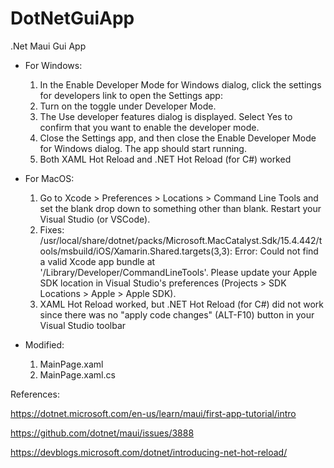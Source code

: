 # DotNetGuiApp
.Net Maui Gui App


- For Windows:
  1. In the Enable Developer Mode for Windows dialog, click the settings for developers link to open the Settings app:
  2. Turn on the toggle under Developer Mode.
  3. The Use developer features dialog is displayed. Select Yes to confirm that you want to enable the developer mode.
  4. Close the Settings app, and then close the Enable Developer Mode for Windows dialog. The app should start running.
  5. Both XAML Hot Reload and .NET Hot Reload (for C#) worked


- For MacOS:
  1. Go to Xcode > Preferences > Locations > Command Line Tools and set the blank drop down to something other than blank. Restart your Visual Studio (or VSCode).
  2. Fixes: /usr/local/share/dotnet/packs/Microsoft.MacCatalyst.Sdk/15.4.442/tools/msbuild/iOS/Xamarin.Shared.targets(3,3): Error: Could not find a valid Xcode app bundle at '/Library/Developer/CommandLineTools'. Please update your Apple SDK location in Visual Studio's preferences (Projects > SDK Locations > Apple > Apple SDK).
  3.  XAML Hot Reload worked, but .NET Hot Reload (for C#) did not work since there was no "apply code changes" (ALT-F10) button in your Visual Studio toolbar 
  
  
- Modified:
  1. MainPage.xaml
  2. MainPage.xaml.cs

  
References:

https://dotnet.microsoft.com/en-us/learn/maui/first-app-tutorial/intro

https://github.com/dotnet/maui/issues/3888

https://devblogs.microsoft.com/dotnet/introducing-net-hot-reload/


